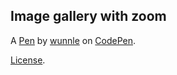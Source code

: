 Image gallery with zoom
-----------------------


A [Pen](http://codepen.io/wunnle/pen/ZLomgG) by [wunnle](http://codepen.io/wunnle) on [CodePen](http://codepen.io/).

[License](http://codepen.io/wunnle/pen/ZLomgG/license).